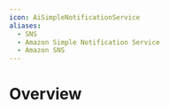 ```yaml
---
icon: AiSimpleNotificationService
aliases:
  - SNS
  - Amazon Simple Notification Service
  - Amazon SNS
---
```

# Overview

